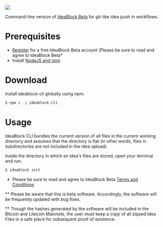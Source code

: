 ![](https://ideablock.io/IBCLI.png)

Command-line version of [IdeaBlock Beta](https://ideablock.io) for git-like idea push in workflows.

# Prerequisites
- [Register](https://beta.ideablock.io) for a free IdeaBlock Beta account (Please be sure to read and agree to IdeaBlock Beta*
- Install [NodeJS and npm](https://nodejs.org/en/download/)

# Download
Install ideablock-cli globally using npm:
```bash
$ npm i -g ideablock-cli
```

# Usage
IdeaBlock CLI bundles the current version of all files in the current working directory and assumes that the directory is flat (in other words, files in subdirectories are not included in the idea upload).

Inside the directory in which an idea's files are stored, open your terminal and run:
```bash
$ ideablock init
```

* Please be sure to read and agree to IdeaBlock Beta [Terms and Conditions](https://beta.ideablock.io/terms)

** Please be aware that this is beta software. Accordingly, the software will be frequently updated with bug fixes.

** Though the hashes generated by the software will be included in the Bitcoin and Litecoin Mainnets, the user must keep a copy of all zipped Idea Files in a safe place for subsequent proof of existence.
